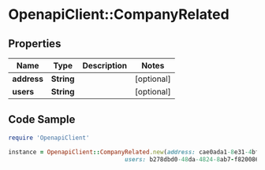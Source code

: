 # OpenapiClient::CompanyRelated

## Properties

Name | Type | Description | Notes
------------ | ------------- | ------------- | -------------
**address** | **String** |  | [optional] 
**users** | **String** |  | [optional] 

## Code Sample

```ruby
require 'OpenapiClient'

instance = OpenapiClient::CompanyRelated.new(address: cae0ada1-8e31-4bfc-aa24-5331f888cb12,
                                 users: b278dbd0-48da-4824-8ab7-f82008682df2)
```


